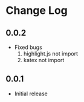 # Change Log

## 0.0.2

- Fixed bugs
    1. highlight.js not import
    2. katex not import

## 0.0.1

- Initial release